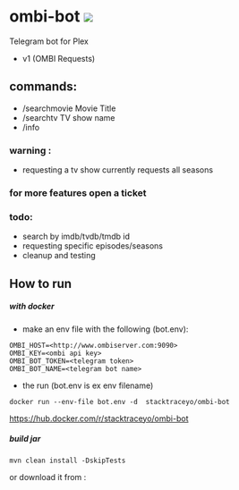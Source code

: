 
# ombi-bot ![](https://img.shields.io/docker/pulls/stacktraceyo/ombi-bot.svg)
Telegram bot for Plex
- v1 (OMBI Requests) 


## commands:
* /searchmovie Movie Title
* /searchtv TV show name
* /info

### warning :
* requesting a tv show currently requests all seasons

### for more features open a ticket

### todo:

* search by imdb/tvdb/tmdb id 
* requesting specific episodes/seasons
* cleanup and testing


How to run
--------------

##### with docker

* make an env file with the following (bot.env):
``` 	
OMBI_HOST=<http://www.ombiserver.com:9090>
OMBI_KEY=<ombi api key>
OMBI_BOT_TOKEN=<telegram token>
OMBI_BOT_NAME=<telegram bot name>
```
* the run (bot.env is ex env filename)

`docker run --env-file bot.env -d  stacktraceyo/ombi-bot`
	
https://hub.docker.com/r/stacktraceyo/ombi-bot


##### build jar

`mvn clean install -DskipTests`

or download it from :



